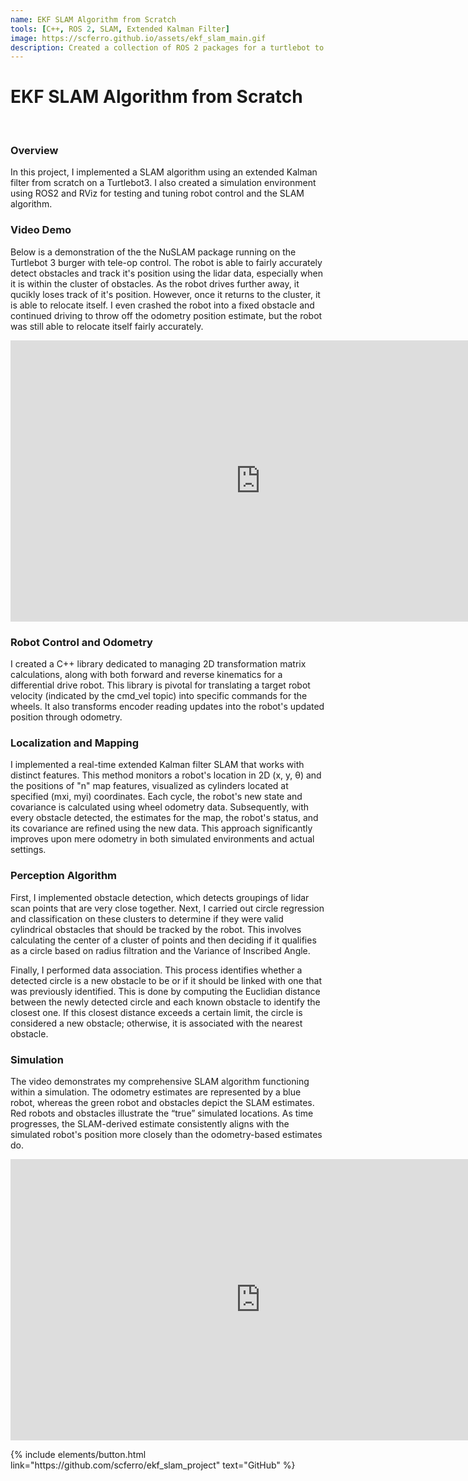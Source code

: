 ```yaml
---
name: EKF SLAM Algorithm from Scratch
tools: [C++, ROS 2, SLAM, Extended Kalman Filter]
image: https://scferro.github.io/assets/ekf_slam_main.gif
description: Created a collection of ROS 2 packages for a turtlebot to create a map, detect and associate obstacles, and localize itself. 
---
```


# EKF SLAM Algorithm from Scratch
<br>

### Overview
In this project, I implemented a SLAM algorithm using an extended Kalman filter from scratch on a Turtlebot3. I also created a simulation environment using ROS2 and RViz for testing and tuning robot control and the SLAM algorithm. 

### Video Demo
Below is a demonstration of the the NuSLAM package running on the Turtlebot 3 burger with tele-op control. The robot is able to fairly accurately detect obstacles and track it's position using the lidar data, especially when it is within the cluster of obstacles. As the robot drives further away, it qucikly loses track of it's position. However, once it returns to the cluster, it is able to relocate itself. I even crashed the robot into a fixed obstacle and continued driving to throw off the odometry position estimate, but the robot was still able to relocate itself fairly accurately.

<iframe width="800" height="450"
src="https://www.youtube.com/embed/rpW0WM7pRoI"
title="YouTube video player"
frameborder="0"
allow="accelerometer; autoplay; clipboard-write; encrypted-media; gyroscope; picture-in-picture; web-share"
allowfullscreen></iframe>
<br>


### Robot Control and Odometry
I created a C++ library dedicated to managing 2D transformation matrix calculations, along with both forward and reverse kinematics for a differential drive robot. This library is pivotal for translating a target robot velocity (indicated by the cmd_vel topic) into specific commands for the wheels. It also transforms encoder reading updates into the robot's updated position through odometry.


### Localization and Mapping
I implemented a real-time extended Kalman filter SLAM that works with distinct features. This method monitors a robot's location in 2D (x, y, θ) and the positions of "n" map features, visualized as cylinders located at specified (mxi, myi) coordinates. Each cycle, the robot's new state and covariance is calculated using wheel odometry data. Subsequently, with every obstacle detected, the estimates for the map, the robot's status, and its covariance are refined using the new data. This approach significantly improves upon mere odometry in both simulated environments and actual settings.


### Perception Algorithm 
First, I implemented obstacle detection, which detects groupings of lidar scan points that are very close together. Next, I carried out circle regression and classification on these clusters to determine if they were valid cylindrical obstacles that should be tracked by the robot. This involves calculating the center of a cluster of points and then deciding if it qualifies as a circle based on radius filtration and the Variance of Inscribed Angle.

Finally, I performed data association. This process identifies whether a detected circle is a new obstacle to be or if it should be linked with one that was previously identified. This is done by computing the Euclidian distance between the newly detected circle and each known obstacle to identify the closest one. If this closest distance exceeds a certain limit, the circle is considered a new obstacle; otherwise, it is associated with the nearest obstacle.


### Simulation
The video demonstrates my comprehensive SLAM algorithm functioning within a simulation. The odometry estimates are represented by a blue robot, whereas the green robot and obstacles depict the SLAM estimates. Red robots and obstacles illustrate the “true” simulated locations. As time progresses, the SLAM-derived estimate consistently aligns with the simulated robot's position more closely than the odometry-based estimates do.

<iframe width="800" height="450"
src="https://www.youtube.com/embed/jyUSyTG43Zc"
title="YouTube video player"
frameborder="0"
allow="accelerometer; autoplay; clipboard-write; encrypted-media; gyroscope; picture-in-picture; web-share"
allowfullscreen></iframe>
<br>


<p class="text-center">
{% include elements/button.html link="https://github.com/scferro/ekf_slam_project" text="GitHub" %}
</p>
